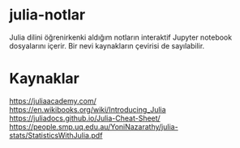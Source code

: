 # julia-notlar
Julia dilini öğrenirkenki aldığım notların interaktif Jupyter notebook dosyalarını içerir.
Bir nevi kaynakların çevirisi de sayılabilir.

# Kaynaklar
https://juliaacademy.com/  
https://en.wikibooks.org/wiki/Introducing_Julia  
https://juliadocs.github.io/Julia-Cheat-Sheet/
https://people.smp.uq.edu.au/YoniNazarathy/julia-stats/StatisticsWithJulia.pdf
